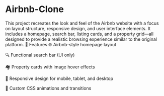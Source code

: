 # Airbnb-Clone
This project recreates the look and feel of the Airbnb website with a focus on layout structure, responsive design, and user interface elements. It includes a homepage, search bar, listing cards, and a property grid—all designed to provide a realistic browsing experience similar to the original platform.
🚀 Features
🌐 Airbnb-style homepage layout

🔍 Functional search bar (UI only)

🏘️ Property cards with image hover effects

🧭 Responsive design for mobile, tablet, and desktop

🎨 Custom CSS animations and transitions

